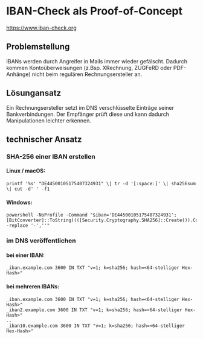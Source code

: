 # IBAN-Check als Proof-of-Concept

https://www.iban-check.org

## Problemstellung
IBANs werden durch Angreifer in Mails immer wieder gefälscht. Dadurch kommen Kontoüberweisungen (z.Bsp. XRechnung, ZUGFeRD oder PDF-Anhänge) nicht beim regulären Rechnungsersteller an.

## Lösungansatz
Ein Rechnungsersteller setzt im DNS verschlüsselte Einträge seiner Bankverbindungen. Der Empfänger prüft diese und kann dadurch Manipulationen leichter erkennen.

## technischer Ansatz
### SHA-256 einer IBAN erstellen
#### Linux / macOS:
```
printf '%s' "DE44500105175407324931" \| tr -d '[:space:]' \| sha256sum \| cut -d' ' -f1
```

#### Windows:
```
powershell -NoProfile -Command "$iban='DE44500105175407324931';[BitConverter]::ToString((([Security.Cryptography.SHA256]::Create()).ComputeHash([Text.Encoding]::UTF8.GetBytes($iban)))) -replace '-',''"
```
### im DNS veröffentlichen
#### bei einer IBAN:
```
_iban.example.com 3600 IN TXT "v=1; k=sha256; hash=<64-stelliger Hex-Hash>"
```
#### bei mehreren IBANs:
```
_iban.example.com 3600 IN TXT "v=1; k=sha256; hash=<64-stelliger Hex-Hash>"
_iban2.example.com 3600 IN TXT "v=1; k=sha256; hash=<64-stelliger Hex-Hash>"
..
_iban10.example.com 3600 IN TXT "v=1; k=sha256; hash=<64-stelliger Hex-Hash>"
```
